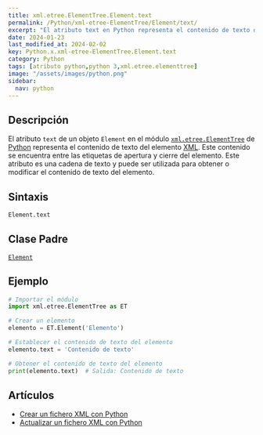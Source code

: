 ```yaml
---
title: xml.etree.ElementTree.Element.text
permalink: /Python/xml-etree-ElementTree/Element/text/
excerpt: "El atributo text en Python representa el contenido de texto de un elemento XML. Puede obtenerse o modificarse."
date: 2024-01-23
last_modified_at: 2024-02-02
key: Python.x.xml-etree-ElementTree.Element.text
category: Python
tags: [atributo python,python 3,xml.etree.elementtree]
image: "/assets/images/python.png"
sidebar:
  nav: python
---
```


## Descripción


El atributo `text` de un objeto `Element` en el módulo [`xml.etree.ElementTree`](https://www.w3api.com/Python/xml-etree-ElementTree/) de [Python](https://www.manualweb.net/python/) representa el contenido de texto del elemento [XML](https://www.manualweb.net/xml/). Este contenido se encuentra entre las etiquetas de apertura y cierre del elemento. Este atributo es una cadena de texto y puede ser utilizada para obtener o modificar el contenido de texto del elemento.


## Sintaxis


```python
Element.text
```


## Clase Padre


[`Element`](https://www.w3api.com/Python/xml-etree-ElementTree/Element/)


## Ejemplo


```python
# Importar el módulo
import xml.etree.ElementTree as ET

# Crear un elemento
elemento = ET.Element('Elemento')

# Establecer el contenido de texto del elemento
elemento.text = 'Contenido de texto'

# Obtener el contenido de texto del elemento
print(elemento.text)  # Salida: Contenido de texto
```


## Artículos

- [Crear un fichero XML con Python](https://lineadecodigo.com/python/crear-un-fichero-xml-con-python/)
- [Actualizar un fichero XML con Python](http://lineadecodigo.com/python/actualizar-un-fichero-xml-con-python/)
